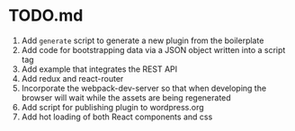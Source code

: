 TODO.md
=======

1. Add `generate` script to generate a new plugin from the boilerplate
1. Add code for bootstrapping data via a JSON object written into a script tag
1. Add example that integrates the REST API
1. Add redux and react-router
1. Incorporate the webpack-dev-server so that when developing the browser will wait while the assets are being regenerated
1. Add script for publishing plugin to wordpress.org
1. Add hot loading of both React components and css

